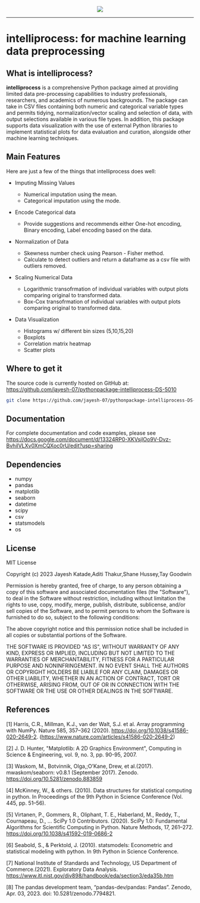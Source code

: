 <div align="center">
  <img src="https://i.postimg.cc/kgLZDncT/Screen-Shot-2023-04-20-at-11-29-48-PM.png"><br>
</div>

-----------------

# intelliprocess: for machine learning data preprocessing

## What is intelliprocess?

**intelliprocess** is a comprehensive Python package aimed at providing limited data 
pre-processing capabilities to industry professionals, researchers, and 
academics of numerous backgrounds. The package can take in CSV files containing 
both numeric and categorical variable types and permits tidying, normalization/vector 
scaling and selection of data, with output selections available in various file types. 
In addition, this package supports data visualization with the use of external Python 
libraries to implement statistical plots for data evaluation and curation, alongside 
other machine learning techniques.

## Main Features
Here are just a few of the things that intelliprocess does well:

  - Imputing Missing Values
    - Numerical imputation using the mean.
    - Categorical imputation using the mode.

  - Encode Categorical data
    - Provide suggestions and recommends either One-hot encoding, Binary encoding, Label encoding based on the data.

  - Normalization of Data
    - Skewness number check using Pearson - Fisher method.
    - Calculate to detect outliers and return a dataframe as a csv file with outliers removed.

  - Scaling Numerical Data
    - Logarithmic transofrmation of individual variables with output plots comparing original to transformed data. 
    - Box-Cox transofrmation of individual variables with output plots comparing original to transformed data. 

  - Data Visualization
    - Histograms w/ different bin sizes (5,10,15,20)
    - Boxplots
    - Correlation matrix heatmap
    - Scatter plots

## Where to get it
The source code is currently hosted on GitHub at:
https://github.com/jayesh-07/pythonpackage-intelliprocess-DS-5010

```sh
git clone https://github.com/jayesh-07/pythonpackage-intelliprocess-DS-5010
```

## Documentation
For complete documentation and code examples, please see https://docs.google.com/document/d/13324RP0-XKVsjlOo9V-Dvz-BvhilVLXv0XmCQXoc0rU/edit?usp=sharing


## Dependencies
  - numpy
  - pandas  
  - matplotlib 
  - seaborn
  - datetime
  - scipy
  - csv
  - statsmodels
  - os


## License
MIT License

Copyright (c) 2023 Jayesh Katade,Aditi Thakur,Shane Hussey,Tay Goodwin

Permission is hereby granted, free of charge, to any person obtaining a copy
of this software and associated documentation files (the "Software"), to deal
in the Software without restriction, including without limitation the rights
to use, copy, modify, merge, publish, distribute, sublicense, and/or sell
copies of the Software, and to permit persons to whom the Software is
furnished to do so, subject to the following conditions:

The above copyright notice and this permission notice shall be included in all
copies or substantial portions of the Software.

THE SOFTWARE IS PROVIDED "AS IS", WITHOUT WARRANTY OF ANY KIND, EXPRESS OR
IMPLIED, INCLUDING BUT NOT LIMITED TO THE WARRANTIES OF MERCHANTABILITY,
FITNESS FOR A PARTICULAR PURPOSE AND NONINFRINGEMENT. IN NO EVENT SHALL THE
AUTHORS OR COPYRIGHT HOLDERS BE LIABLE FOR ANY CLAIM, DAMAGES OR OTHER
LIABILITY, WHETHER IN AN ACTION OF CONTRACT, TORT OR OTHERWISE, ARISING FROM,
OUT OF OR IN CONNECTION WITH THE SOFTWARE OR THE USE OR OTHER DEALINGS IN THE
SOFTWARE.


## References

[1] Harris, C.R., Millman, K.J., van der Walt, S.J. et al. Array programming with NumPy. Nature 585, 357–362 (2020). https://doi.org/10.1038/s41586-020-2649-2. (https://www.nature.com/articles/s41586-020-2649-2)

[2] J. D. Hunter, "Matplotlib: A 2D Graphics Environment", Computing in Science & Engineering, vol. 9, no. 3, pp. 90-95, 2007.

[3] Waskom, M., Botvinnik, Olga,;O’Kane, Drew, et al.(2017). mwaskom/seaborn: v0.8.1 (September 2017). Zenodo. https://doi.org/10.5281/zenodo.883859

[4] McKinney, W., & others. (2010). Data structures for statistical computing in python. In Proceedings of the 9th Python in Science Conference (Vol. 445, pp. 51–56).

[5] Virtanen, P., Gommers, R., Oliphant, T. E., Haberland, M., Reddy, T., Cournapeau, D., … SciPy 1.0 Contributors. (2020). SciPy 1.0: Fundamental Algorithms for Scientific Computing in Python. Nature Methods, 17, 261–272. https://doi.org/10.1038/s41592-019-0686-2

[6] Seabold, S., & Perktold, J. (2010). statsmodels: Econometric and statistical modeling with python. In 9th Python in Science Conference.

[7] National Institute of Standards and Technology, US Department of Commerce.(2021). Exploratory Data Analysis. https://www.itl.nist.gov/div898/handbook/eda/section3/eda35b.htm

[8] The pandas development team, “pandas-dev/pandas: Pandas”. Zenodo, Apr. 03, 2023. doi: 10.5281/zenodo.7794821.

